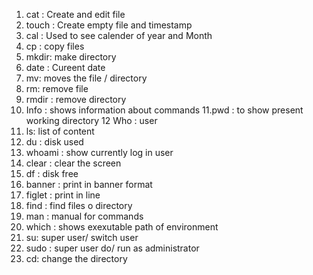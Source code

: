 1. cat : Create and edit file
2. touch : Create empty file and timestamp
3. cal : Used to see calender of year and Month
4. cp : copy files
5. mkdir: make directory
6. date : Cureent date
7. mv: moves the file / directory
8. rm: remove file
9. rmdir : remove directory
10. Info : shows information about commands
11.pwd : to show present working directory
12 Who : user
13. ls: list of content
14. du : disk used
15. whoami : show currently log in user
16. clear :  clear the screen
17. df : disk free
18. banner : print in banner format
19. figlet : print in line
20. find : find files o directory
21. man : manual for commands
22. which : shows exexutable path of environment
23. su: super user/ switch user
24. sudo : super user do/ run as administrator
225. cd: change the directory
